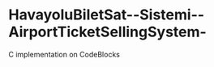 HavayoluBiletSat--Sistemi--AirportTicketSellingSystem-
======================================================

C implementation on CodeBlocks